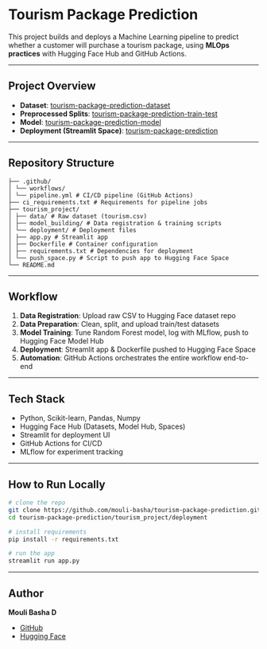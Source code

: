 # Tourism Package Prediction

This project builds and deploys a Machine Learning pipeline to predict whether a customer will purchase a tourism package, using **MLOps practices** with Hugging Face Hub and GitHub Actions.

---

## Project Overview
- **Dataset**: [tourism-package-prediction-dataset](https://huggingface.co/datasets/moulibasha/tourism-package-prediction-dataset)  
- **Preprocessed Splits**: [tourism-package-prediction-train-test](https://huggingface.co/datasets/moulibasha/tourism-package-prediction-train-test)  
- **Model**: [tourism-package-prediction-model](https://huggingface.co/moulibasha/tourism-package-prediction-model)  
- **Deployment (Streamlit Space)**: [tourism-package-prediction](https://huggingface.co/spaces/moulibasha/tourism-package-prediction)

---

## Repository Structure
```
├── .github/
│ └── workflows/
│ └── pipeline.yml # CI/CD pipeline (GitHub Actions)
├── ci_requirements.txt # Requirements for pipeline jobs
├── tourism_project/
│ ├── data/ # Raw dataset (tourism.csv)
│ ├── model_building/ # Data registration & training scripts
│ └── deployment/ # Deployment files
│ ├── app.py # Streamlit app
│ ├── Dockerfile # Container configuration
│ ├── requirements.txt # Dependencies for deployment
│ └── push_space.py # Script to push app to Hugging Face Space
└── README.md
```
---

## Workflow
1. **Data Registration**: Upload raw CSV to Hugging Face dataset repo  
2. **Data Preparation**: Clean, split, and upload train/test datasets  
3. **Model Training**: Tune Random Forest model, log with MLflow, push to Hugging Face Model Hub  
4. **Deployment**: Streamlit app & Dockerfile pushed to Hugging Face Space  
5. **Automation**: GitHub Actions orchestrates the entire workflow end-to-end  

---

## Tech Stack
- Python, Scikit-learn, Pandas, Numpy  
- Hugging Face Hub (Datasets, Model Hub, Spaces)  
- Streamlit for deployment UI  
- GitHub Actions for CI/CD  
- MLflow for experiment tracking  

---

## How to Run Locally
```bash
# clone the repo
git clone https://github.com/mouli-basha/tourism-package-prediction.git
cd tourism-package-prediction/tourism_project/deployment

# install requirements
pip install -r requirements.txt

# run the app
streamlit run app.py
```

---

## Author
**Mouli Basha D**  
- [GitHub](https://github.com/mouli-basha)  
- [Hugging Face](https://huggingface.co/moulibasha)

